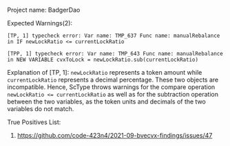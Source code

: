 Project name: BadgerDao

Expected Warnings(2):

```
[TP, 1] typecheck error: Var name: TMP_637 Func name: manualRebalance in IF newLockRatio <= currentLockRatio

[TPP, 1] typecheck error: Var name: TMP_643 Func name: manualRebalance in NEW VARIABLE cvxToLock = newLockRatio.sub(currentLockRatio)

```
Explanation of [TP, 1]: `newLockRatio` represents a token amount while `currentLockRatio` represents a decimal percentage. 
These two objects are incompatible.
Hence, ScType throws warnings for the compare operation `newLockRatio <= currentLockRatio` as well as for the subtraction operation between the two variables, as the token units and decimals of the two variables
do not match.

True Positives List:
1) https://github.com/code-423n4/2021-09-bvecvx-findings/issues/47

